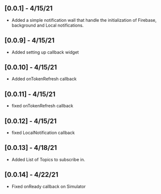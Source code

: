 ## [0.0.1] - 4/15/21

* Added a simple notification wall that handle the initialization of Firebase, background and Local notifications.

## [0.0.9] - 4/15/21

* Added setting up callback widget

## [0.0.10] - 4/15/21

* Added onTokenRefresh callback


## [0.0.11] - 4/15/21

* fixed onTokenRefresh callback

## [0.0.12] - 4/15/21

* fixed LocalNotification callback

## [0.0.13] - 4/18/21

* Added List of Topics to subscribe in.
 
## [0.0.14] - 4/22/21

* Fixed onReady callback on Simulator 
